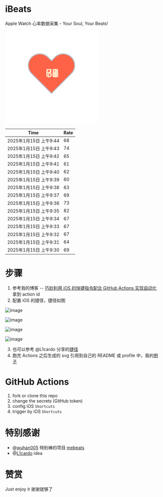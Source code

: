 # iBeats
Apple Watch 心率数据采集 - Your Soul, Your Beats!

![](./files/heart.svg)

<!--START_SECTION:my_heart_rate-->
| Time | Rate | 
 | ---- | ---- | 
| 2025年1月15日 上午9:44 | 68 |
| 2025年1月15日 上午9:43 | 74 |
| 2025年1月15日 上午9:42 | 65 |
| 2025年1月15日 上午9:41 | 61 |
| 2025年1月15日 上午9:40 | 62 |
| 2025年1月15日 上午9:39 | 60 |
| 2025年1月15日 上午9:38 | 63 |
| 2025年1月15日 上午9:37 | 69 |
| 2025年1月15日 上午9:36 | 73 |
| 2025年1月15日 上午9:35 | 82 |
| 2025年1月15日 上午9:34 | 67 |
| 2025年1月15日 上午9:33 | 67 |
| 2025年1月15日 上午9:32 | 67 |
| 2025年1月15日 上午9:31 | 64 |
| 2025年1月15日 上午9:30 | 69 |

<!--END_SECTION:my_heart_rate-->

# 步骤
1. 参考我的博客 -- [巧妙利用 iOS 的快捷指令配合 GitHub Actions 实现自动化](https://github.com/yihong0618/gitblog/issues/198) 拿到 action id
2. 配置 iOS 的捷径，捷径如图

![image](https://user-images.githubusercontent.com/15976103/122154218-0db0b480-ce97-11eb-93bb-5aec07c558dc.png)

![image](https://user-images.githubusercontent.com/15976103/122154236-186b4980-ce97-11eb-8e4b-70551a0391ae.png)

![image](https://user-images.githubusercontent.com/15976103/122154268-2d47dd00-ce97-11eb-902e-3acf292265a9.png)

![image](https://user-images.githubusercontent.com/15976103/122174055-fa144680-ceb4-11eb-9be2-3eb83cd516f7.png)

3. 也可以参考 @L1cardo 分享的[捷径](https://www.icloud.com/shortcuts/6ab6047b459c41ad822ad6b94b1c03d4)
4. 跑完 Actions 之后生成的 svg 引用到自己的 README 或 profile 中，我的[例子](https://github.com/yihong0618) 

# GitHub Actions

1. fork or clone this repo
2. change the secrets (GitHub token)
3. config iOS `Shortcuts` 
4. trigger by iOS `Shortcuts`

# 特别感谢
- @[wuhan005](https://github.com/wuhan005) 特别棒的项目 [mebeats](https://github.com/wuhan005/mebeats)
- @[L1cardo](https://github.com/L1cardo) idea

# 赞赏
Just enjoy it
谢谢就够了
